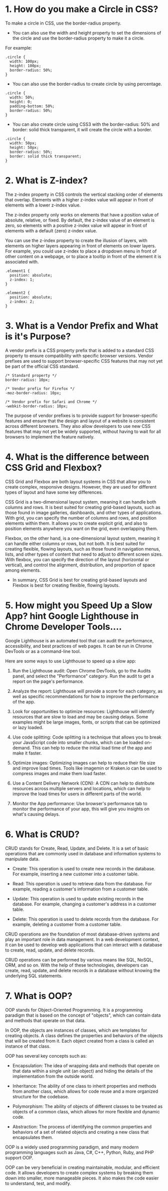 # 1. How do you make a Circle in CSS?
To make a circle in CSS, use the border-radius property.

- You can also use the width and height property to set the dimensions of the circle and use the border-radius property to make it a circle.

For example:
```
.circle {
  width: 100px;
  height: 100px;
  border-radius: 50%;
}
```
- You can also use the border-radius to create circle by using percentage.

```
.circle {
  width: 50%;
  height: 0;
  padding-bottom: 50%;
  border-radius: 50%;
}
```
- You can also create circle using CSS3 with the border-radius: 50% and border: solid thick transparent, it will create the circle with a border.

```
.circle {
  width: 50px;
  height: 50px;
  border-radius: 50%;
  border: solid thick transparent;
}
```
# 2. What is Z-index?
The z-index property in CSS controls the vertical stacking order of elements that overlap. Elements with a higher z-index value will appear in front of elements with a lower z-index value.

The z-index property only works on elements that have a position value of absolute, relative, or fixed. By default, the z-index value of an element is zero, so elements with a positive z-index value will appear in front of elements with a default (zero) z-index value.

You can use the z-index property to create the illusion of layers, with elements on higher layers appearing in front of elements on lower layers. For example, you could use z-index to place a dropdown menu in front of other content on a webpage, or to place a tooltip in front of the element it is associated with.

```
.element1 {
  position: absolute;
  z-index: 1;
}

.element2 {
  position: absolute;
  z-index: 2;
}
```

# 3. What is a Vendor Prefix and What is it's Purpose?
A vendor prefix is a CSS property prefix that is added to a standard CSS property to ensure compatibility with specific browser versions. Vendor prefixes are used to support browser-specific CSS features that may not yet be part of the official CSS standard.

```
/* Standard property */
border-radius: 10px;

/* Vendor prefix for Firefox */
-moz-border-radius: 10px;

/* Vendor prefix for Safari and Chrome */
-webkit-border-radius: 10px;
```
The purpose of vendor prefixes is to provide support for browser-specific features and ensure that the design and layout of a website is consistent across different browsers. They also allow developers to use new CSS features that may not yet be widely supported, without having to wait for all browsers to implement the feature natively.

# 4. What is the difference between CSS Grid and Flexbox?
CSS Grid and Flexbox are both layout systems in CSS that allow you to create complex, responsive designs. However, they are used for different types of layout and have some key differences.

CSS Grid is a two-dimensional layout system, meaning it can handle both columns and rows. It is best suited for creating grid-based layouts, such as those found in image galleries, dashboards, and other types of applications. With grid, you can specify the number of columns and rows, and position elements within them. It allows you to create explicit grid, and also to position elements anywhere you want on the grid, even overlapping them.

Flexbox, on the other hand, is a one-dimensional layout system, meaning it can handle either columns or rows, but not both. It is best suited for creating flexible, flowing layouts, such as those found in navigation menus, lists, and other types of content that need to adjust to different screen sizes. With flexbox, you can specify the direction of the layout (horizontal or vertical), and control the alignment, distribution, and proportion of space among elements.

- In summary, CSS Grid is best for creating grid-based layouts and Flexbox is best for creating flexible, flowing layouts.

# 5. How might you Speed Up a Slow App? hint Google Lighthouse in Chrome Developer Tools....
Google Lighthouse is an automated tool that can audit the performance, accessibility, and best practices of web pages. It can be run in Chrome DevTools or as a command-line tool.

Here are some ways to use Lighthouse to speed up a slow app:

1. Run the Lighthouse audit: Open Chrome DevTools, go to the Audits panel, and select the "Performance" category. Run the audit to get a report on the page's performance.

2. Analyze the report: Lighthouse will provide a score for each category, as well as specific recommendations for how to improve the performance of the app.

3. Look for opportunities to optimize resources: Lighthouse will identify resources that are slow to load and may be causing delays. Some examples might be large images, fonts, or scripts that can be optimized or lazy loaded.

4. Use code splitting: Code splitting is a technique that allows you to break your JavaScript code into smaller chunks, which can be loaded on-demand. This can help to reduce the initial load time of the app and make it faster.

5. Optimize images: Optimizing images can help to reduce their file size and improve load times. Tools like imagemin or Kraken.io can be used to compress images and make them load faster.

6. Use a Content Delivery Network (CDN): A CDN can help to distribute resources across multiple servers and locations, which can help to improve the load times for users in different parts of the world.

7. Monitor the App performance: Use browser's performance tab to monitor the performance of your app, this will give you insights on what's causing delays.

# 6. What is CRUD?
CRUD stands for Create, Read, Update, and Delete. It is a set of basic operations that are commonly used in database and information systems to manipulate data.

- Create: This operation is used to create new records in the database. For example, inserting a new customer into a customer table.

- Read: This operation is used to retrieve data from the database. For example, reading a customer's information from a customer table.

- Update: This operation is used to update existing records in the database. For example, changing a customer's address in a customer table.

- Delete: This operation is used to delete records from the database. For example, deleting a customer from a customer table.

CRUD operations are the foundation of most database-driven systems and play an important role in data management. In a web development context, it can be used to develop web applications that can interact with a database to create, read, update, and delete records.

CRUD operations can be performed by various means like SQL, NoSQL, ORM, and so on. With the help of these technologies, developers can create, read, update, and delete records in a database without knowing the underlying SQL statements.

# 7. What is OOP?
OOP stands for Object-Oriented Programming. It is a programming paradigm that is based on the concept of "objects", which can contain data and methods that operate on that data.

In OOP, the objects are instances of classes, which are templates for creating objects. A class defines the properties and behaviors of the objects that will be created from it. Each object created from a class is called an instance of that class.

OOP has several key concepts such as:

- Encapsulation: The idea of wrapping data and methods that operate on that data within a single unit (an object) and hiding the details of the implementation from the outside world.

- Inheritance: The ability of one class to inherit properties and methods from another class, which allows for code reuse and a more organized structure for the codebase.

- Polymorphism: The ability of objects of different classes to be treated as objects of a common class, which allows for more flexible and dynamic code.

- Abstraction: The process of identifying the common properties and behaviors of a set of related objects and creating a new class that encapsulates them.

OOP is a widely used programming paradigm, and many modern programming languages such as Java, C#, C++, Python, Ruby, and PHP support OOP.

OOP can be very beneficial in creating maintainable, modular, and efficient code. It allows developers to create complex systems by breaking them down into smaller, more manageable pieces. It also makes the code easier to understand, test, and modify.